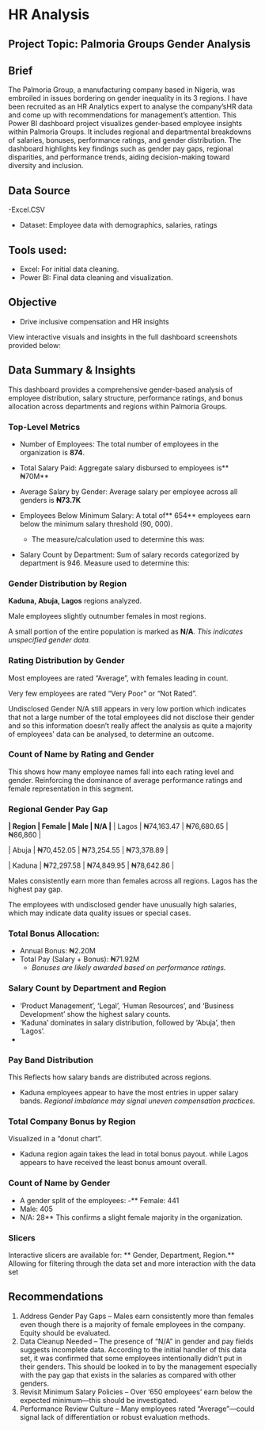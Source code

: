 # HR Analysis
## Project Topic: Palmoria Groups Gender Analysis 
## Brief 
The Palmoria Group, a manufacturing company based in Nigeria, was embroiled in issues bordering on gender inequality in its 3 regions. I have been recruited as an HR Analytics expert to analyse the company’sHR data and come up with recommendations for management’s attention. This Power BI dashboard project visualizes gender-based employee insights within Palmoria Groups. It includes regional and departmental breakdowns of salaries, bonuses, performance ratings, and gender distribution. The dashboard highlights key findings such as gender pay gaps, regional disparities, and performance trends, aiding decision-making toward diversity and inclusion.

## Data Source
-Excel.CSV 
  - Dataset: Employee data with demographics, salaries, ratings
## Tools used:
 - Excel: For initial data cleaning.
 - Power BI: Final data cleaning and visualization.
  
## Objective
  - Drive inclusive compensation and HR insights

View interactive visuals and insights in the full dashboard screenshots provided below:

## Data Summary & Insights
This dashboard provides a comprehensive gender-based analysis of employee distribution, salary structure, performance ratings, and bonus allocation across departments and regions within Palmoria Groups. 

### Top-Level Metrics
- Number of Employees: The total number of employees in the organization is **874**.                                            
- Total Salary Paid: Aggregate salary disbursed to employees is** ₦70M**   
- Average Salary by Gender: Average salary per employee across all genders is **₦73.7K**
- Employees Below Minimum Salary: A total of** 654** employees earn below the minimum salary threshold (90, 000).
   - The measure/calculation used to determine this was:
     
- Salary Count by Department: Sum of salary records categorized by department is 946.
Measure used to determine this:

### Gender Distribution by Region
**Kaduna, Abuja, Lagos** regions analyzed.

Male employees slightly outnumber females in most regions. 

A small portion of the entire population is marked as **N/A**. _This indicates unspecified gender data._

### Rating Distribution by Gender
Most employees are rated “Average”, with females leading in count. 

Very few employees are rated “Very Poor” or “Not Rated”.

Undisclosed Gender N/A still appears in very low portion which indicates that not a large number of the total employees did not disclose their gender and so this information doesn’t really affect the analysis as quite a majority of employees’ data can be analysed, to determine an outcome.

### Count of Name by Rating and Gender
This shows how many employee names fall into each rating level and gender. Reinforcing the dominance of average performance ratings and female representation in this segment.

### Regional Gender Pay Gap 

**| Region | Female     | Male       | N/A        |**
| Lagos    | ₦74,163.47 | ₦76,680.65 | ₦86,860    |

| Abuja    | ₦70,452.05 | ₦73,254.55 | ₦73,378.89 |

| Kaduna   | ₦72,297.58 | ₦74,849.95 | ₦78,642.86 |

Males consistently earn more than females across all regions. Lagos has the highest pay gap.

The employees with undisclosed gender have unusually high salaries, which may indicate data quality issues or special cases.

### Total Bonus Allocation: 
- Annual Bonus:  ₦2.20M
- Total Pay (Salary + Bonus): ₦71.92M
  - _Bonuses are likely awarded based on performance ratings._

### Salary Count by Department and Region
- ‘Product Management’, ‘Legal’, ‘Human Resources’, and ‘Business Development’ show the highest salary counts.
- ‘Kaduna’ dominates in salary distribution, followed by ‘Abuja’, then ‘Lagos’.
- 
### Pay Band Distribution
This Reflects how salary bands are distributed across regions.
 - Kaduna employees appear to have the most entries in upper salary bands. _Regional imbalance may signal uneven compensation practices._

### Total Company Bonus by Region
Visualized in a “donut chart”. 
-  Kaduna region again takes the lead in total bonus payout. while Lagos appears to have received the least bonus amount overall.

### Count of Name by Gender
- A gender split of the employees:
 -** Female: 441
 - Male: 405
 - N/A: 28**
This confirms a slight female majority in the organization.

### Slicers
Interactive slicers are available for: ** Gender, Department, Region.** Allowing for filtering through the data set and more interaction with the data set

## Recommendations
 1. Address Gender Pay Gaps – Males earn consistently more than females even though there is a majority of female employees in the company. Equity should be evaluated.
 2. Data Cleanup Needed – The presence of “N/A” in gender and pay fields suggests incomplete data. According to the initial handler of this data set, it was confirmed that some employees 
intentionally didn’t put in their genders. This should be looked in to by the management especially with the pay gap that exists in the salaries as compared with other genders.
 3. Revisit Minimum Salary Policies – Over ‘650 employees’ earn below the expected minimum—this should be investigated.
 4. Performance Review Culture – Many employees rated “Average”—could signal lack of differentiation or robust evaluation methods.

